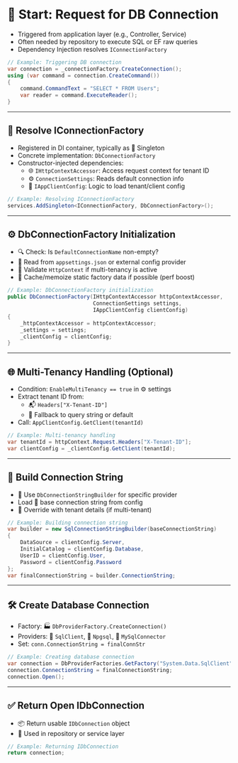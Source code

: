 # 🚀 Start: Request for DB Connection

- Triggered from application layer (e.g., Controller, Service)
- Often needed by repository to execute SQL or EF raw queries
- Dependency Injection resolves `IConnectionFactory`

```csharp
// Example: Triggering DB connection
var connection = _connectionFactory.CreateConnection();
using (var command = connection.CreateCommand())
{
    command.CommandText = "SELECT * FROM Users";
    var reader = command.ExecuteReader();
}
```

---

## 🔁 Resolve IConnectionFactory

- Registered in DI container, typically as 🧱 Singleton
- Concrete implementation: `DbConnectionFactory`
- Constructor-injected dependencies:
  - 🌐 `IHttpContextAccessor`: Access request context for tenant ID
  - ⚙️ `ConnectionSettings`: Reads default connection info
  - 🧩 `IAppClientConfig`: Logic to load tenant/client config

```csharp
// Example: Resolving IConnectionFactory
services.AddSingleton<IConnectionFactory, DbConnectionFactory>();
```

---

## ⚙️ DbConnectionFactory Initialization

- 🔍 Check: Is `DefaultConnectionName` non-empty?
- 📂 Read from `appsettings.json` or external config provider
- 🧪 Validate `HttpContext` if multi-tenancy is active
- 🧠 Cache/memoize static factory data if possible (perf boost)

```csharp
// Example: DbConnectionFactory initialization
public DbConnectionFactory(IHttpContextAccessor httpContextAccessor, 
                           ConnectionSettings settings, 
                           IAppClientConfig clientConfig)
{
    _httpContextAccessor = httpContextAccessor;
    _settings = settings;
    _clientConfig = clientConfig;
}
```

---

## 🌐 Multi-Tenancy Handling (Optional)

- Condition: `EnableMultiTenancy == true` in ⚙️ settings
- Extract tenant ID from:
  - 📬 `Headers["X-Tenant-ID"]`
  - 🔄 Fallback to query string or default
- Call: `AppClientConfig.GetClient(tenantId)`

```csharp
// Example: Multi-tenancy handling
var tenantId = httpContext.Request.Headers["X-Tenant-ID"];
var clientConfig = _clientConfig.GetClient(tenantId);
```

---

## 🧪 Build Connection String

- 🧱 Use `DbConnectionStringBuilder` for specific provider
- Load 🔧 base connection string from config
- 🔄 Override with tenant details (if multi-tenant)

```csharp
// Example: Building connection string
var builder = new SqlConnectionStringBuilder(baseConnectionString)
{
    DataSource = clientConfig.Server,
    InitialCatalog = clientConfig.Database,
    UserID = clientConfig.User,
    Password = clientConfig.Password
};
var finalConnectionString = builder.ConnectionString;
```

---

## 🛠️ Create Database Connection

- Factory: 🏭 `DbProviderFactory.CreateConnection()`
- Providers: 🧪 `SqlClient`, 🐘 `Npgsql`, 🦠 `MySqlConnector`
- Set: `conn.ConnectionString = finalConnStr`

```csharp
// Example: Creating database connection
var connection = DbProviderFactories.GetFactory("System.Data.SqlClient").CreateConnection();
connection.ConnectionString = finalConnectionString;
connection.Open();
```

---

## ✅ Return Open IDbConnection

- 📦 Return usable `IDbConnection` object
- 🧵 Used in repository or service layer

```csharp
// Example: Returning IDbConnection
return connection;
```
